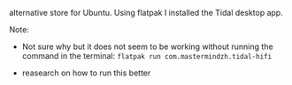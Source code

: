 
alternative store for Ubuntu. Using flatpak I installed the Tidal desktop app. 

Note: 

- Not sure why but it does not seem to be working without running the command in the terminal: `flatpak run com.mastermindzh.tidal-hifi`

- reasearch on how to run this better

